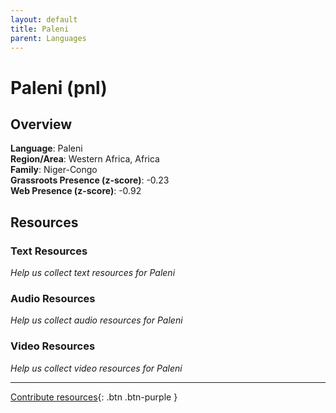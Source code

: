 ```yaml
---
layout: default
title: Paleni
parent: Languages
---
```


# Paleni (pnl)

## Overview

**Language**: Paleni  
**Region/Area**: Western Africa, Africa  
**Family**: Niger-Congo  
**Grassroots Presence (z-score)**: -0.23  
**Web Presence (z-score)**: -0.92  

## Resources

### Text Resources
*Help us collect text resources for Paleni*

### Audio Resources
*Help us collect audio resources for Paleni*

### Video Resources
*Help us collect video resources for Paleni*

---

[Contribute resources](https://forms.office.com/e/1SfLJx3u1r){: .btn .btn-purple }

